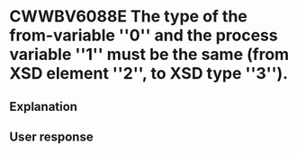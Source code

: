 # CWWBV6088E The type of the from-variable ''0'' and the process variable ''1'' must be the same (from XSD element ''2'', to XSD type ''3'').

## Explanation

## User response